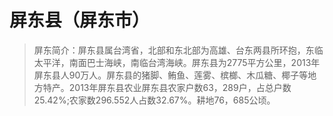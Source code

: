 # 屏东县（屏东市） 
> 屏东简介：屏东县属台湾省，北部和东北部为高雄、台东两县所环抱，东临太平洋，南面巴士海峡，南临台湾海峡。屏东县为2775平方公里，2013年屏东县人90万人。屏东县的猪脚、鲔鱼、莲雾、槟榔、木瓜糖、椰子等地方特产。2013年屏东县农业屏东县农家户数63，289户，占总户数25.42%;农家数296.552人占数32.67%。耕地76，685公顷。